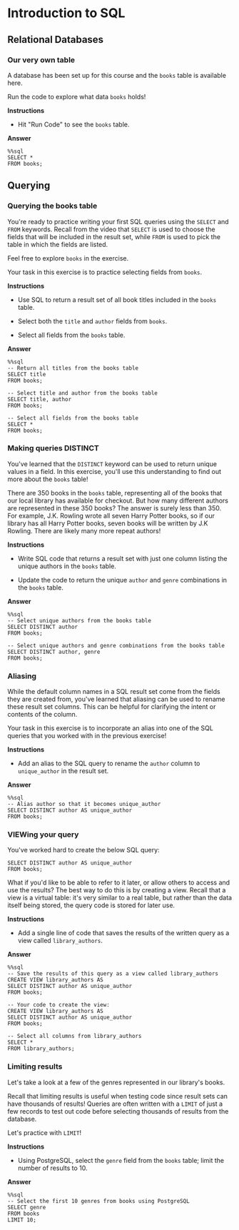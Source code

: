 # Introduction to SQL

## Relational Databases

### Our very own table

A database has been set up for this course and the `books` table is
available here.

Run the code to explore what data `books` holds!

**Instructions**

- Hit "Run Code" to see the `books` table.

**Answer**

```{python}
%%sql
SELECT *
FROM books;
```

## Querying

### Querying the books table

You're ready to practice writing your first SQL queries using the
`SELECT` and `FROM` keywords. Recall from the video that `SELECT` is
used to choose the fields that will be included in the result set, while
`FROM` is used to pick the table in which the fields are listed.

Feel free to explore `books` in the exercise.

Your task in this exercise is to practice selecting fields from `books`.

**Instructions**

- Use SQL to return a result set of all book titles included in the
  `books` table.

<!-- -->

- Select both the `title` and `author` fields from `books`.

<!-- -->

- Select all fields from the `books` table.

**Answer**

```{python}
%%sql
-- Return all titles from the books table
SELECT title
FROM books;

-- Select title and author from the books table
SELECT title, author
FROM books;

-- Select all fields from the books table
SELECT *
FROM books;
```

### Making queries DISTINCT

You've learned that the `DISTINCT` keyword can be used to return unique
values in a field. In this exercise, you'll use this understanding to
find out more about the `books` table!

There are 350 books in the `books` table, representing all of the books
that our local library has available for checkout. But how many
different authors are represented in these 350 books? The answer is
surely less than 350. For example, J.K. Rowling wrote all seven Harry
Potter books, so if our library has all Harry Potter books, seven books
will be written by J.K Rowling. There are likely many more repeat
authors!

**Instructions**

- Write SQL code that returns a result set with just one column listing
  the unique authors in the `books` table.

<!-- -->

- Update the code to return the unique `author` and `genre` combinations
  in the `books` table.

**Answer**

```{python}
%%sql
-- Select unique authors from the books table
SELECT DISTINCT author
FROM books;

-- Select unique authors and genre combinations from the books table
SELECT DISTINCT author, genre
FROM books;
```

### Aliasing

While the default column names in a SQL result set come from the fields
they are created from, you've learned that aliasing can be used to
rename these result set columns. This can be helpful for clarifying the
intent or contents of the column.

Your task in this exercise is to incorporate an alias into one of the
SQL queries that you worked with in the previous exercise!

**Instructions**

- Add an alias to the SQL query to rename the `author` column to
  `unique_author` in the result set.

**Answer**

```{python}
%%sql
-- Alias author so that it becomes unique_author
SELECT DISTINCT author AS unique_author
FROM books;
```

### VIEWing your query

You've worked hard to create the below SQL query:

    SELECT DISTINCT author AS unique_author
    FROM books;

What if you'd like to be able to refer to it later, or allow others to
access and use the results? The best way to do this is by creating a
view. Recall that a view is a virtual table: it's very similar to a real
table, but rather than the data itself being stored, the query code is
stored for later use.

**Instructions**

- Add a single line of code that saves the results of the written query
  as a view called `library_authors`.

**Answer**

```{python}
%%sql
-- Save the results of this query as a view called library_authors
CREATE VIEW library_authors AS
SELECT DISTINCT author AS unique_author
FROM books;

-- Your code to create the view:
CREATE VIEW library_authors AS
SELECT DISTINCT author AS unique_author
FROM books;

-- Select all columns from library_authors
SELECT *
FROM library_authors;
```

### Limiting results

Let's take a look at a few of the genres represented in our library's
books.

Recall that limiting results is useful when testing code since result
sets can have thousands of results! Queries are often written with a
`LIMIT` of just a few records to test out code before selecting
thousands of results from the database.

Let's practice with `LIMIT`!

**Instructions**

- Using PostgreSQL, select the `genre` field from the `books` table;
  limit the number of results to 10.

**Answer**

```{python}
%%sql
-- Select the first 10 genres from books using PostgreSQL
SELECT genre
FROM books
LIMIT 10;
```
